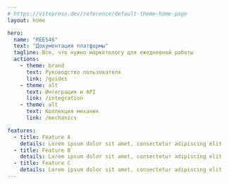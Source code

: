 ```yaml
---
# https://vitepress.dev/reference/default-theme-home-page
layout: home

hero:
  name: "REES46"
  text: "Документация платформы"
  tagline: Все, что нужно маркетологу для ежедневной работы
  actions:
    - theme: brand
      text: Руководство пользователя
      link: /guides
    - theme: alt
      text: Интеграция и API
      link: /integration
    - theme: alt
      text: Коллекция механик
      link: /mechanics

features:
  - title: Feature A
    details: Lorem ipsum dolor sit amet, consectetur adipiscing elit
  - title: Feature B
    details: Lorem ipsum dolor sit amet, consectetur adipiscing elit
  - title: Feature C
    details: Lorem ipsum dolor sit amet, consectetur adipiscing elit
---
```


